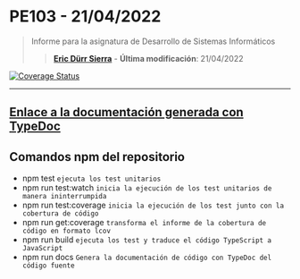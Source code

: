 # PE103 - 21/04/2022

>Informe para la asignatura de Desarrollo de Sistemas Informáticos
>
>>**[Eric Dürr Sierra](alu0101027005@ull.edu.es)** - **Última modificación**: 21/04/2022

[![Coverage Status](https://coveralls.io/repos/github/Eric-Durr/PE103-2104/badge.svg?branch=master)](https://coveralls.io/github/Eric-Durr/PE103-2104?branch=master)

***

## [Enlace a la documentación generada con TypeDoc](http://dsi-pe103-21-04-code-docs.surge.sh/modules.html)

## Comandos npm del repositorio

- npm test  `ejecuta los test unitarios`
- npm run test:watch `inicia la ejecución de los test unitarios de manera ininterrumpida`
- npm run test:coverage `inicia la ejecución de los test junto con la cobertura de código`
- npm run get:coverage `transforma el informe de la cobertura de código en formato lcov`
- npm run build `ejecuta los test y traduce el código TypeScript a JavaScript`
- npm run docs `Genera la documentación de código con TypeDoc del código fuente`
